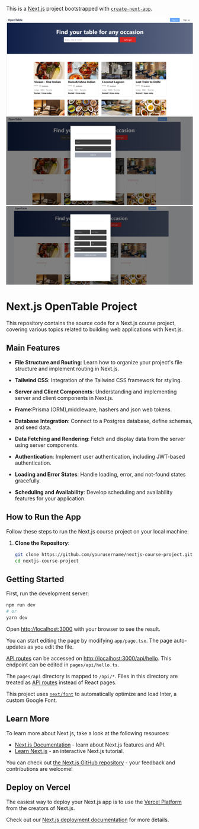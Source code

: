 This is a [Next.js](https://nextjs.org/) project bootstrapped with [`create-next-app`](https://github.com/vercel/next.js/tree/canary/packages/create-next-app).

![Open Table ](https://github.com/thevargheseshibu/opentablenextjs/blob/main/images/HomePage.png)
![Sign In](https://github.com/thevargheseshibu/opentablenextjs/blob/main/images/SignIn.png)
![Sign Up ](https://github.com/thevargheseshibu/opentablenextjs/blob/main/images/Signup.png)

# Next.js OpenTable Project

This repository contains the source code for a Next.js course project, covering various topics related to building web applications with Next.js.

## Main Features

- **File Structure and Routing**: Learn how to organize your project's file structure and implement routing in Next.js.

- **Tailwind CSS**: Integration of the Tailwind CSS framework for styling.

- **Server and Client Components**: Understanding and implementing server and client components in Next.js.

- **Frame**:Prisma (ORM),middleware, hashers and json web tokens.

- **Database Integration**: Connect to a Postgres database, define schemas, and seed data.

- **Data Fetching and Rendering**: Fetch and display data from the server using server components.

- **Authentication**: Implement user authentication, including JWT-based authentication.

- **Loading and Error States**: Handle loading, error, and not-found states gracefully.

- **Scheduling and Availability**: Develop scheduling and availability features for your application.

## How to Run the App

Follow these steps to run the Next.js course project on your local machine:

1. **Clone the Repository**:

   ```bash
   git clone https://github.com/yourusername/nextjs-course-project.git
   cd nextjs-course-project


## Getting Started

First, run the development server:

```bash
npm run dev
# or
yarn dev
```

Open [http://localhost:3000](http://localhost:3000) with your browser to see the result.

You can start editing the page by modifying `app/page.tsx`. The page auto-updates as you edit the file.

[API routes](https://nextjs.org/docs/api-routes/introduction) can be accessed on [http://localhost:3000/api/hello](http://localhost:3000/api/hello). This endpoint can be edited in `pages/api/hello.ts`.

The `pages/api` directory is mapped to `/api/*`. Files in this directory are treated as [API routes](https://nextjs.org/docs/api-routes/introduction) instead of React pages.

This project uses [`next/font`](https://nextjs.org/docs/basic-features/font-optimization) to automatically optimize and load Inter, a custom Google Font.

## Learn More

To learn more about Next.js, take a look at the following resources:

- [Next.js Documentation](https://nextjs.org/docs) - learn about Next.js features and API.
- [Learn Next.js](https://nextjs.org/learn) - an interactive Next.js tutorial.

You can check out [the Next.js GitHub repository](https://github.com/vercel/next.js/) - your feedback and contributions are welcome!

## Deploy on Vercel

The easiest way to deploy your Next.js app is to use the [Vercel Platform](https://vercel.com/new?utm_medium=default-template&filter=next.js&utm_source=create-next-app&utm_campaign=create-next-app-readme) from the creators of Next.js.

Check out our [Next.js deployment documentation](https://nextjs.org/docs/deployment) for more details.

